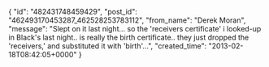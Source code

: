  {
   "id": "482431748459429",
   "post_id": "462493170453287_462528253783112",
   "from_name": "Derek Moran",
   "message": "Slept on it last night... so the 'receivers certificate' i looked-up in Black's last night.. is really the birth certificate.. they just dropped the 'receivers,' and substituted it with 'birth'...",
   "created_time": "2013-02-18T08:42:05+0000"
 }

